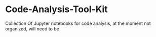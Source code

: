 # Code-Analysis-Tool-Kit
Collection Of Jupyter notebooks for code analysis, at the moment not organized, will need to be 
